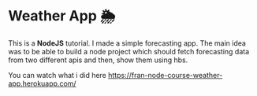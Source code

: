 # Weather App 🌦️

This is a **NodeJS** tutorial. I made a simple forecasting app. The main idea was to be able to build a node project which should fetch forecasting data from two different apis and then, show them using hbs.

You can watch what i did here https://fran-node-course-weather-app.herokuapp.com/
